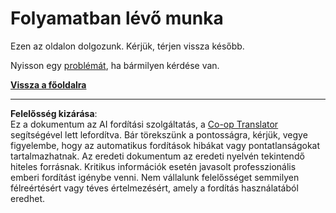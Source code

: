 <!--
CO_OP_TRANSLATOR_METADATA:
{
  "original_hash": "ea9f0804bd62f46d9808e953ec7fc459",
  "translation_date": "2025-08-28T03:20:53+00:00",
  "source_file": "_404.md",
  "language_code": "hu"
}
-->
# Folyamatban lévő munka

Ezen az oldalon dolgozunk. Kérjük, térjen vissza később.

Nyisson egy [problémát](https://github.com/microsoft/Web-Dev-For-Beginners/issues/new/choose), ha bármilyen kérdése van.

**[Vissza a főoldalra](../../../../../../..)**

---

**Felelősség kizárása**:  
Ez a dokumentum az AI fordítási szolgáltatás, a [Co-op Translator](https://github.com/Azure/co-op-translator) segítségével lett lefordítva. Bár törekszünk a pontosságra, kérjük, vegye figyelembe, hogy az automatikus fordítások hibákat vagy pontatlanságokat tartalmazhatnak. Az eredeti dokumentum az eredeti nyelvén tekintendő hiteles forrásnak. Kritikus információk esetén javasolt professzionális emberi fordítást igénybe venni. Nem vállalunk felelősséget semmilyen félreértésért vagy téves értelmezésért, amely a fordítás használatából eredhet.